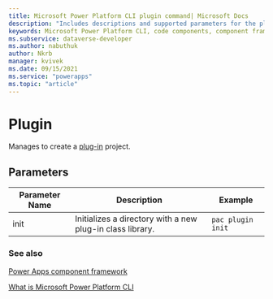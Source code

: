 ```yaml
---
title: Microsoft Power Platform CLI plugin command| Microsoft Docs
description: "Includes descriptions and supported parameters for the plugin command."
keywords: Microsoft Power Platform CLI, code components, component framework, CLI
ms.subservice: dataverse-developer
ms.author: nabuthuk
author: Nkrb
manager: kvivek
ms.date: 09/15/2021
ms.service: "powerapps"
ms.topic: "article"
---
```


# Plugin

Manages to create a [plug-in](./../../plug-ins.md) project.

## Parameters

|Parameter Name|Description|Example|
|-------------|-----------|--------|
|init|Initializes a directory with a new plug-in class library.|`pac plugin init`|

### See also

[Power Apps component framework](../component-framework/overview.md)

[What is Microsoft Power Platform CLI](../../powerapps-cli.md)